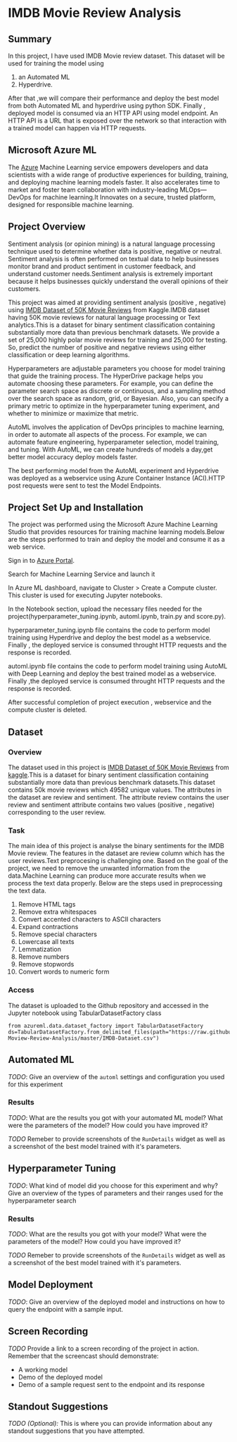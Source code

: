 # IMDB Movie Review Analysis

## Summary
In this project, I have used IMDB Movie review dataset. This dataset will be used for training the model using 
1) an Automated ML 
2) Hyperdrive.

After that ,we will compare their performance and deploy the best model from both Automated ML and hyperdrive using python SDK. Finally , deployed model is consumed via an HTTP API using model endpoint. An HTTP API is a URL that is exposed over the network so that interaction with a trained model can happen via HTTP requests.

## Microsoft Azure ML
   The [Azure](https://ml.azure.com) Machine Learning service empowers developers and data scientists with a wide range of productive experiences for building, training, and deploying machine learning models faster. It also accelerates time to market and foster team collaboration with industry-leading MLOps—DevOps for machine learning.It Innovates on a secure, trusted platform, designed for responsible machine learning.
   
## Project Overview
Sentiment analysis (or opinion mining) is a natural language processing technique used to determine whether data is positive, negative or neutral. Sentiment analysis is often performed on textual data to help businesses monitor brand and product sentiment in customer feedback, and understand customer needs.Sentiment analysis is extremely important because it helps businesses quickly understand the overall opinions of their customers. 

This project was aimed at providing sentiment analysis (positive , negative) using [IMDB Dataset of 50K Movie Reviews](https://www.kaggle.com/lakshmi25npathi/imdb-dataset-of-50k-movie-reviews) from Kaggle.IMDB dataset having 50K movie reviews for natural language processing or Text analytics.This is a dataset for binary sentiment classification containing substantially more data than previous benchmark datasets. We provide a set of 25,000 highly polar movie reviews for training and 25,000 for testing. So, predict the number of positive and negative reviews using either classification or deep learning algorithms.

Hyperparameters are adjustable parameters you choose for model training that guide the training process. The HyperDrive package helps you automate choosing these parameters. For example, you can define the parameter search space as discrete or continuous, and a sampling method over the search space as random, grid, or Bayesian. Also, you can specify a primary metric to optimize in the hyperparameter tuning experiment, and whether to minimize or maximize that metric.

AutoML involves the application of DevOps principles to machine learning, in order to automate all aspects of the process. For example, we can automate feature engineering, hyperparameter selection, model training, and tuning. With AutoML, we can create hundreds of models a day,get better model accuracy
deploy models faster.

The best performing model from the AutoML experiment and Hyperdrive was deployed as a webservice using Azure Container Instance (ACI).HTTP post requests were sent to test the Model Endpoints.

## Project Set Up and Installation

The project was performed using the Microsoft Azure Machine Learning Studio that provides resources for training machine learning models.Below are the steps performed to train and deploy the model and consume it as a web service.

Sign in to [Azure Portal](https://portal.azure.com/).

Search for Machine Learning Service and launch it

In Azure ML dashboard, navigate to Cluster > Create a Compute cluster. This cluster is used for executing Jupyter notebooks.

In the Notebook section, upload the necessary files needed for the project(hyperparameter_tuning.ipynb, automl.ipynb, train.py and score.py).

hyperparameter_tuning.ipynb file contains the code to perform model training using Hyperdrive and deploy the best model as a webservice. Finally , the deployed service is consumed throught HTTP requests and the response is recorded.

automl.ipynb file contains the code to perform model training using AutoML with Deep Learning and deploy the best trained model as a webservice. Finally ,the deployed service is consumed throught HTTP requests and the response is recorded.

After successful completion of project execution , webservice and the compute cluster is deleted.

## Dataset

### Overview
The dataset used in this project is [IMDB Dataset of 50K Movie Reviews](https://www.kaggle.com/lakshmi25npathi/imdb-dataset-of-50k-movie-reviews) from [kaggle](https://www.kaggle.com/).This is a dataset for binary sentiment classification containing substantially more data than previous benchmark datasets.This dataset contains 50k movie reviews which 49582 unique values. The attributes in the dataset are review and sentiment. The attribute review contains the user review and sentiment attribute contains two values (positive , negative) corresponding to the user review.

### Task
The main idea of this project is analyse the binary sentiments for the IMDB Movie review. The features in the dataset are review column which has the user reviews.Text preprocesing is challenging one. Based on the goal of the project, we need to remove the unwanted information from the data.Machine Learning can produce more accurate results when we process the text data properly.
Below are the steps used in preprocessing the text data.

1. Remove HTML tags
2. Remove extra whitespaces
3. Convert accented characters to ASCII characters
4. Expand contractions
5. Remove special characters
6. Lowercase all texts
7. Lemmatization 
8. Remove numbers
9. Remove stopwords
10. Convert words to numeric form

### Access
The dataset is uploaded to the Github repository and accessed in the Jupyter notebook using TabularDatasetFactory class
   
	from azureml.data.dataset_factory import TabularDatasetFactory
	ds=TabularDatasetFactory.from_delimited_files(path="https://raw.githubusercontent.com/Varsh18/IMDB-Moview-Review-Analysis/master/IMDB-Dataset.csv")

## Automated ML
*TODO*: Give an overview of the `automl` settings and configuration you used for this experiment

### Results
*TODO*: What are the results you got with your automated ML model? What were the parameters of the model? How could you have improved it?

*TODO* Remeber to provide screenshots of the `RunDetails` widget as well as a screenshot of the best model trained with it's parameters.

## Hyperparameter Tuning
*TODO*: What kind of model did you choose for this experiment and why? Give an overview of the types of parameters and their ranges used for the hyperparameter search


### Results
*TODO*: What are the results you got with your model? What were the parameters of the model? How could you have improved it?

*TODO* Remeber to provide screenshots of the `RunDetails` widget as well as a screenshot of the best model trained with it's parameters.

## Model Deployment
*TODO*: Give an overview of the deployed model and instructions on how to query the endpoint with a sample input.

## Screen Recording
*TODO* Provide a link to a screen recording of the project in action. Remember that the screencast should demonstrate:
- A working model
- Demo of the deployed  model
- Demo of a sample request sent to the endpoint and its response

## Standout Suggestions
*TODO (Optional):* This is where you can provide information about any standout suggestions that you have attempted.

